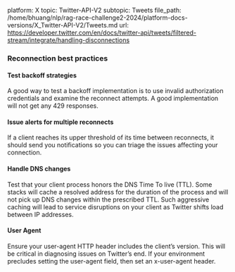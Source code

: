 platform: X
topic: Twitter-API-V2
subtopic: Tweets
file_path: /home/bhuang/nlp/rag-race-challenge2-2024/platform-docs-versions/X_Twitter-API-V2/Tweets.md
url: https://developer.twitter.com/en/docs/twitter-api/tweets/filtered-stream/integrate/handling-disconnections


### Reconnection best practices

#### Test backoff strategies

A good way to test a backoff implementation is to use invalid authorization credentials and examine the reconnect attempts. A good implementation will not get any 429 responses.

#### Issue alerts for multiple reconnects

If a client reaches its upper threshold of its time between reconnects, it should send you notifications so you can triage the issues affecting your connection.

#### Handle DNS changes

Test that your client process honors the DNS Time To live (TTL). Some stacks will cache a resolved address for the duration of the process and will not pick up DNS changes within the prescribed TTL. Such aggressive caching will lead to service disruptions on your client as Twitter shifts load between IP addresses.

#### User Agent

Ensure your user-agent HTTP header includes the client’s version. This will be critical in diagnosing issues on Twitter’s end. If your environment precludes setting the user-agent field, then set an x-user-agent header.